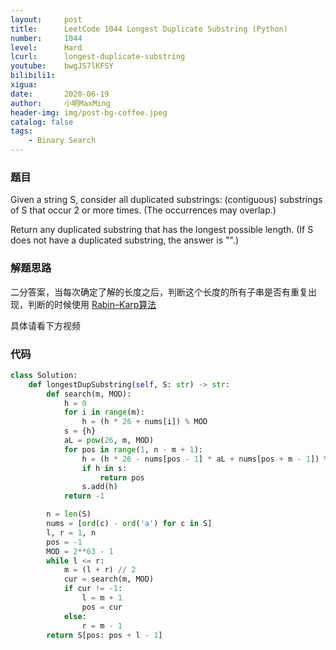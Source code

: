 ```yaml
---
layout:     post
title:      LeetCode 1044 Longest Duplicate Substring (Python)
number:     1044
level:      Hard
lcurl:      longest-duplicate-substring
youtube:    bwgJS7lKFSY
bilibili1:  
xigua:      
date:       2020-06-19
author:     小明MaxMing
header-img: img/post-bg-coffee.jpeg
catalog: false
tags:
    - Binary Search
---
```


### 题目

Given a string S, consider all duplicated substrings: (contiguous) substrings of S that occur 2 or more times.  (The occurrences may overlap.)

Return any duplicated substring that has the longest possible length.  (If S does not have a duplicated substring, the answer is "".)

### 解题思路

二分答案，当每次确定了解的长度之后，判断这个长度的所有子串是否有重复出现，判断的时候使用 
[Rabin–Karp算法](https://zh.wikipedia.org/zh-cn/Rabin%E2%80%93Karp%E7%AE%97%E6%B3%95)

具体请看下方视频

### 代码
```python
class Solution:
    def longestDupSubstring(self, S: str) -> str:
        def search(m, MOD):
            h = 0
            for i in range(m):
                h = (h * 26 + nums[i]) % MOD
            s = {h}
            aL = pow(26, m, MOD)
            for pos in range(1, n - m + 1):
                h = (h * 26 - nums[pos - 1] * aL + nums[pos + m - 1]) % MOD
                if h in s:
                    return pos
                s.add(h)
            return -1

        n = len(S)
        nums = [ord(c) - ord('a') for c in S]
        l, r = 1, n
        pos = -1
        MOD = 2**63 - 1
        while l <= r:
            m = (l + r) // 2
            cur = search(m, MOD)
            if cur != -1:
                l = m + 1
                pos = cur
            else:
                r = m - 1
        return S[pos: pos + l - 1]
```
